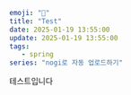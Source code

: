 ```yaml  
emoji: "🚀"
title: "Test"
date: 2025-01-19 13:55:00
update: 2025-01-19 13:55:00
tags:
   - spring
series: "nogi로 자동 업로드하기"  
```  
테스트입니다  
